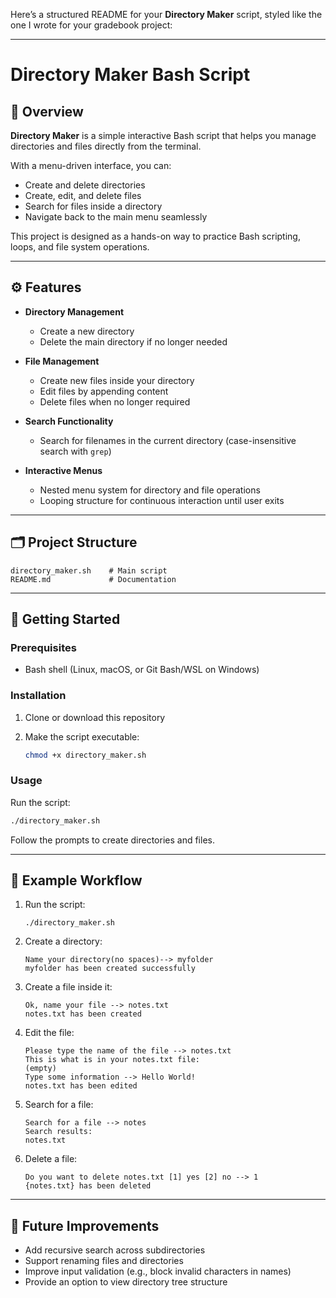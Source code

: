 Here’s a structured README for your **Directory Maker** script, styled like the one I wrote for your gradebook project:

---

# Directory Maker Bash Script

## 📌 Overview

**Directory Maker** is a simple interactive Bash script that helps you manage directories and files directly from the terminal.

With a menu-driven interface, you can:

* Create and delete directories
* Create, edit, and delete files
* Search for files inside a directory
* Navigate back to the main menu seamlessly

This project is designed as a hands-on way to practice Bash scripting, loops, and file system operations.

---

## ⚙️ Features

* **Directory Management**

  * Create a new directory
  * Delete the main directory if no longer needed

* **File Management**

  * Create new files inside your directory
  * Edit files by appending content
  * Delete files when no longer required

* **Search Functionality**

  * Search for filenames in the current directory (case-insensitive search with `grep`)

* **Interactive Menus**

  * Nested menu system for directory and file operations
  * Looping structure for continuous interaction until user exits

---

## 🗂️ Project Structure

```
directory_maker.sh    # Main script
README.md             # Documentation
```

---

## 🚀 Getting Started

### Prerequisites

* Bash shell (Linux, macOS, or Git Bash/WSL on Windows)

### Installation

1. Clone or download this repository
2. Make the script executable:

   ```bash
   chmod +x directory_maker.sh
   ```

### Usage

Run the script:

```bash
./directory_maker.sh
```

Follow the prompts to create directories and files.

---

## 🧪 Example Workflow

1. Run the script:

   ```
   ./directory_maker.sh
   ```

2. Create a directory:

   ```
   Name your directory(no spaces)--> myfolder
   myfolder has been created successfully
   ```

3. Create a file inside it:

   ```
   Ok, name your file --> notes.txt
   notes.txt has been created
   ```

4. Edit the file:

   ```
   Please type the name of the file --> notes.txt
   This is what is in your notes.txt file:
   (empty)
   Type some information --> Hello World!
   notes.txt has been edited
   ```

5. Search for a file:

   ```
   Search for a file --> notes
   Search results:
   notes.txt
   ```

6. Delete a file:

   ```
   Do you want to delete notes.txt [1] yes [2] no --> 1
   {notes.txt} has been deleted
   ```

---

## 🔮 Future Improvements

* Add recursive search across subdirectories
* Support renaming files and directories
* Improve input validation (e.g., block invalid characters in names)
* Provide an option to view directory tree structure


